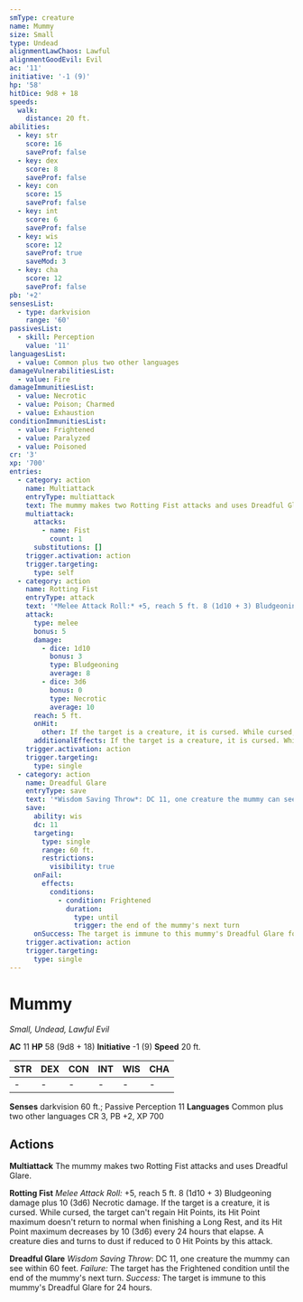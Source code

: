 ```yaml
---
smType: creature
name: Mummy
size: Small
type: Undead
alignmentLawChaos: Lawful
alignmentGoodEvil: Evil
ac: '11'
initiative: '-1 (9)'
hp: '58'
hitDice: 9d8 + 18
speeds:
  walk:
    distance: 20 ft.
abilities:
  - key: str
    score: 16
    saveProf: false
  - key: dex
    score: 8
    saveProf: false
  - key: con
    score: 15
    saveProf: false
  - key: int
    score: 6
    saveProf: false
  - key: wis
    score: 12
    saveProf: true
    saveMod: 3
  - key: cha
    score: 12
    saveProf: false
pb: '+2'
sensesList:
  - type: darkvision
    range: '60'
passivesList:
  - skill: Perception
    value: '11'
languagesList:
  - value: Common plus two other languages
damageVulnerabilitiesList:
  - value: Fire
damageImmunitiesList:
  - value: Necrotic
  - value: Poison; Charmed
  - value: Exhaustion
conditionImmunitiesList:
  - value: Frightened
  - value: Paralyzed
  - value: Poisoned
cr: '3'
xp: '700'
entries:
  - category: action
    name: Multiattack
    entryType: multiattack
    text: The mummy makes two Rotting Fist attacks and uses Dreadful Glare.
    multiattack:
      attacks:
        - name: Fist
          count: 1
      substitutions: []
    trigger.activation: action
    trigger.targeting:
      type: self
  - category: action
    name: Rotting Fist
    entryType: attack
    text: '*Melee Attack Roll:* +5, reach 5 ft. 8 (1d10 + 3) Bludgeoning damage plus 10 (3d6) Necrotic damage. If the target is a creature, it is cursed. While cursed, the target can''t regain Hit Points, its Hit Point maximum doesn''t return to normal when finishing a Long Rest, and its Hit Point maximum decreases by 10 (3d6) every 24 hours that elapse. A creature dies and turns to dust if reduced to 0 Hit Points by this attack.'
    attack:
      type: melee
      bonus: 5
      damage:
        - dice: 1d10
          bonus: 3
          type: Bludgeoning
          average: 8
        - dice: 3d6
          bonus: 0
          type: Necrotic
          average: 10
      reach: 5 ft.
      onHit:
        other: If the target is a creature, it is cursed. While cursed, the target can't regain Hit Points, its Hit Point maximum doesn't return to normal when finishing a Long Rest, and its Hit Point maximum decreases by 10 (3d6) every 24 hours that elapse. A creature dies and turns to dust if reduced to 0 Hit Points by this attack.
      additionalEffects: If the target is a creature, it is cursed. While cursed, the target can't regain Hit Points, its Hit Point maximum doesn't return to normal when finishing a Long Rest, and its Hit Point maximum decreases by 10 (3d6) every 24 hours that elapse. A creature dies and turns to dust if reduced to 0 Hit Points by this attack.
    trigger.activation: action
    trigger.targeting:
      type: single
  - category: action
    name: Dreadful Glare
    entryType: save
    text: '*Wisdom Saving Throw*: DC 11, one creature the mummy can see within 60 feet. *Failure:*  The target has the Frightened condition until the end of the mummy''s next turn. *Success:*  The target is immune to this mummy''s Dreadful Glare for 24 hours.'
    save:
      ability: wis
      dc: 11
      targeting:
        type: single
        range: 60 ft.
        restrictions:
          visibility: true
      onFail:
        effects:
          conditions:
            - condition: Frightened
              duration:
                type: until
                trigger: the end of the mummy's next turn
      onSuccess: The target is immune to this mummy's Dreadful Glare for 24 hours.
    trigger.activation: action
    trigger.targeting:
      type: single
---
```


# Mummy
*Small, Undead, Lawful Evil*

**AC** 11
**HP** 58 (9d8 + 18)
**Initiative** -1 (9)
**Speed** 20 ft.

| STR | DEX | CON | INT | WIS | CHA |
| --- | --- | --- | --- | --- | --- |
| - | - | - | - | - | - |

**Senses** darkvision 60 ft.; Passive Perception 11
**Languages** Common plus two other languages
CR 3, PB +2, XP 700

## Actions

**Multiattack**
The mummy makes two Rotting Fist attacks and uses Dreadful Glare.

**Rotting Fist**
*Melee Attack Roll:* +5, reach 5 ft. 8 (1d10 + 3) Bludgeoning damage plus 10 (3d6) Necrotic damage. If the target is a creature, it is cursed. While cursed, the target can't regain Hit Points, its Hit Point maximum doesn't return to normal when finishing a Long Rest, and its Hit Point maximum decreases by 10 (3d6) every 24 hours that elapse. A creature dies and turns to dust if reduced to 0 Hit Points by this attack.

**Dreadful Glare**
*Wisdom Saving Throw*: DC 11, one creature the mummy can see within 60 feet. *Failure:*  The target has the Frightened condition until the end of the mummy's next turn. *Success:*  The target is immune to this mummy's Dreadful Glare for 24 hours.
